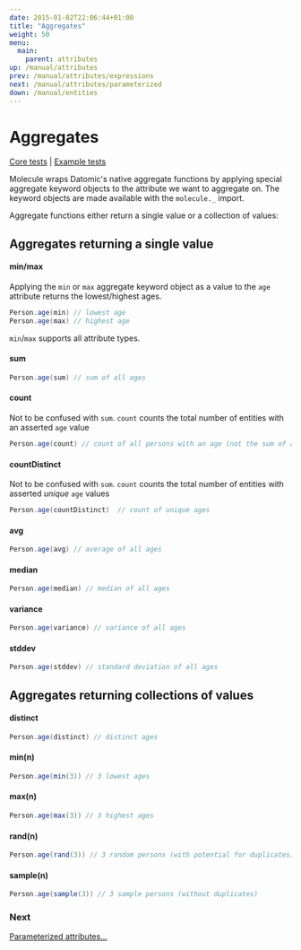 ```yaml
---
date: 2015-01-02T22:06:44+01:00
title: "Aggregates"
weight: 50
menu:
  main:
    parent: attributes
up: /manual/attributes
prev: /manual/attributes/expressions
next: /manual/attributes/parameterized
down: /manual/entities
---
```


# Aggregates

[Core tests](https://github.com/scalamolecule/molecule/blob/master/coretests/src/test/scala/molecule/coretests/expression/Aggregates.scala) | 
[Example tests](https://github.com/scalamolecule/molecule/blob/master/examples/src/test/scala/molecule/examples/dayOfDatomic/Aggregates.scala)

Molecule wraps Datomic's native aggregate functions by applying special aggregate keyword objects to the attribute we want to 
aggregate on. The keyword objects are made available with the `molecule._` import.

Aggregate functions either return a single value or a collection of values:


## Aggregates returning a single value

#### min/max
Applying the `min` or `max` aggregate keyword object as a value to the `age` attribute returns the lowest/highest ages.
```scala
Person.age(min) // lowest age
Person.age(max) // highest age
```
`min`/`max` supports all attribute types.


#### sum

```scala
Person.age(sum) // sum of all ages
```


#### count

Not to be confused with `sum`. `count` counts the total number of entities with an asserted `age` value
```scala
Person.age(count) // count of all persons with an age (not the sum of ages)
```

#### countDistinct

Not to be confused with `sum`. `count` counts the total number of entities with asserted _unique_ `age` values
```scala
Person.age(countDistinct)  // count of unique ages
```

#### avg

```scala
Person.age(avg) // average of all ages
```

#### median

```scala
Person.age(median) // median of all ages
```

#### variance

```scala
Person.age(variance) // variance of all ages
```

#### stddev

```scala
Person.age(stddev) // standard deviation of all ages
```


## Aggregates returning collections of values

#### distinct

```scala
Person.age(distinct) // distinct ages
```

#### min(n)

```scala
Person.age(min(3)) // 3 lowest ages
```

#### max(n)

```scala
Person.age(max(3)) // 3 highest ages
```

#### rand(n)

```scala
Person.age(rand(3)) // 3 random persons (with potential for duplicates)
```

#### sample(n)

```scala
Person.age(sample(3)) // 3 sample persons (without duplicates)
```



### Next

[Parameterized attributes...](/manual/attributes/parameterized)